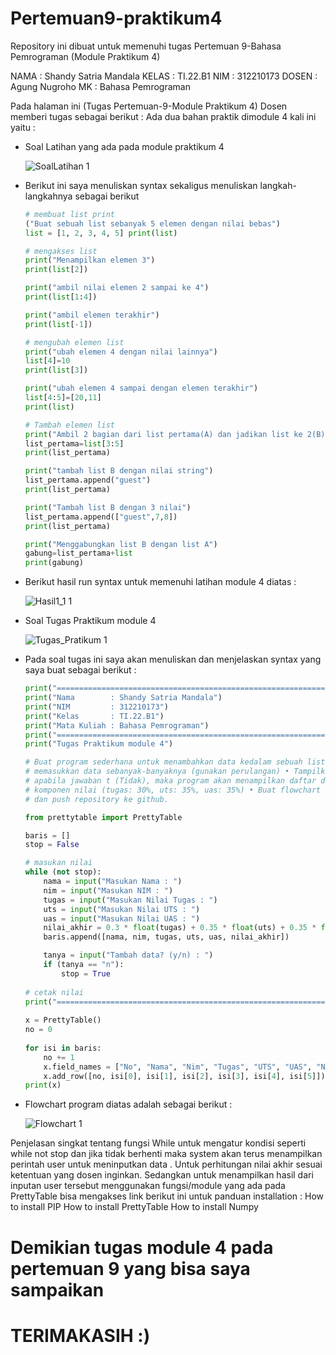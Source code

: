 # Pertemuan9-praktikum4

Repository ini dibuat untuk memenuhi tugas Pertemuan 9-Bahasa Pemrograman (Module Praktikum 4)

NAMA  : Shandy Satria Mandala
KELAS : TI.22.B1
NIM   : 312210173
DOSEN : Agung Nugroho
MK    : Bahasa Pemrograman

Pada halaman ini (Tugas Pertemuan-9-Module Praktikum 4) Dosen memberi tugas sebagai berikut :
Ada dua bahan praktik dimodule 4 kali ini yaitu :

  * Soal Latihan yang ada pada module praktikum 4
  
    ![SoalLatihan 1](https://user-images.githubusercontent.com/115962377/202339932-d6966d8a-ba07-4e01-bc5f-84114585eb7a.png)
    
  * Berikut ini saya menuliskan syntax sekaligus menuliskan langkah-langkahnya sebagai berikut
  
    ```python
    # membuat list print
    ("Buat sebuah list sebanyak 5 elemen dengan nilai bebas")
    list = [1, 2, 3, 4, 5] print(list)
    
    # mengakses list
    print("Menampilkan elemen 3")
    print(list[2])
    
    print("ambil nilai elemen 2 sampai ke 4")
    print(list[1:4])
    
    print("ambil elemen terakhir")
    print(list[-1])
    
    # mengubah elemen list
    print("ubah elemen 4 dengan nilai lainnya")
    list[4]=10
    print(list[3])
    
    print("ubah elemen 4 sampai dengan elemen terakhir")
    list[4:5]=[20,11]
    print(list)
    
    # Tambah elemen list
    print("Ambil 2 bagian dari list pertama(A) dan jadikan list ke 2(B)")
    list_pertama=list[3:5]
    print(list_pertama)
    
    print("tambah list B dengan nilai string")
    list_pertama.append("guest")
    print(list_pertama)
    
    print("Tambah list B dengan 3 nilai")
    list_pertama.append(["guest",7,8])
    print(list_pertama)
    
    print("Menggabungkan list B dengan list A")
    gabung=list_pertama+list
    print(gabung)
    
  * Berikut hasil run syntax untuk memenuhi latihan module 4 diatas :
  
    ![Hasil1_1 1](https://user-images.githubusercontent.com/115962377/202346088-550da06d-181a-4bb7-b972-4ea65b3a7867.png)

  * Soal Tugas Praktikum module 4
  
    ![Tugas_Pratikum 1](https://user-images.githubusercontent.com/115962377/202346445-4ddc22b4-88df-4cb8-a910-8916d5ea950b.png)

  * Pada soal tugas ini saya akan menuliskan dan menjelaskan syntax yang saya buat sebagai berikut :
  
    ```python
    print("===================================================================")
    print("Nama        : Shandy Satria Mandala")
    print("NIM         : 312210173")
    print("Kelas       : TI.22.B1")
    print("Mata Kuliah : Bahasa Pemrograman")
    print("===================================================================")
    print("Tugas Praktikum module 4")
    
    # Buat program sederhana untuk menambahkan data kedalam sebuah list dengan rincian sebagai berikut: • Progam meminta
    # memasukkan data sebanyak-banyaknya (gunakan perulangan) • Tampilkan pertanyaan untuk menambah data (y/t?),
    # apabila jawaban t (Tidak), maka program akan menampilkan daftar datanya. • Nilai Akhir diambil dari perhitungan 3
    # komponen nilai (tugas: 30%, uts: 35%, uas: 35%) • Buat flowchart dan penjelasan programnya pada README.md. • Commit
    # dan push repository ke github.
    
    from prettytable import PrettyTable
    
    baris = []
    stop = False
    
    # masukan nilai
    while (not stop):
        nama = input("Masukan Nama : ")
        nim = input("Masukan NIM : ")
        tugas = input("Masukan Nilai Tugas : ")
        uts = input("Masukan Nilai UTS : ")
        uas = input("Masukan Nilai UAS : ")
        nilai_akhir = 0.3 * float(tugas) + 0.35 * float(uts) + 0.35 * float(uas)
        baris.append([nama, nim, tugas, uts, uas, nilai_akhir])

        tanya = input("Tambah data? (y/n) : ")
        if (tanya == "n"):
            stop = True
        
    # cetak nilai
    print("===================================================================")
        
    x = PrettyTable()
    no = 0
        
    for isi in baris:
        no += 1
        x.field_names = ["No", "Nama", "Nim", "Tugas", "UTS", "UAS", "Nilai Akhir"]
        x.add_row([no, isi[0], isi[1], isi[2], isi[3], isi[4], isi[5]])
    print(x)
    
  * Flowchart program diatas adalah sebagai berikut :
  
    ![Flowchart 1](https://user-images.githubusercontent.com/115962377/202350626-8d85d3be-da6e-45ea-8e3c-1342477c5130.png)

Penjelasan singkat tentang fungsi While untuk mengatur kondisi seperti while not stop dan jika tidak berhenti maka system akan terus menampilkan perintah user untuk meninputkan data . Untuk perhitungan nilai akhir sesuai ketentuan yang dosen inginkan. Sedangkan untuk menampilkan hasil dari inputan user tersebut menggunakan fungsi/module yang ada pada PrettyTable bisa mengakses link berikut ini untuk panduan installation :
How to install PIP
How to install PrettyTable
How to install Numpy

# Demikian tugas module 4 pada pertemuan 9 yang bisa saya sampaikan

# TERIMAKASIH :)
  
    
    
